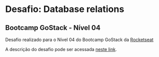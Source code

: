 # Desafio: Database relations
## Bootcamp GoStack - Nível 04

Desafio realizado para o Nível 04 do Bootcamp GoStack da [Rocketseat](https://rocketseat.com.br/)

A descrição do desafio pode ser acessada [neste link](https://github.com/Rocketseat/bootcamp-gostack-desafios/tree/master/desafio-database-relations).
